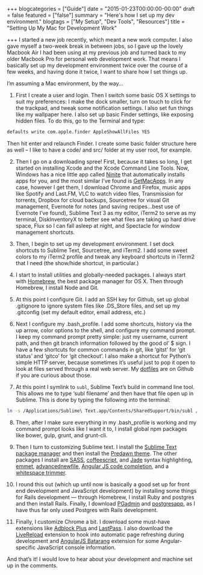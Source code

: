 +++
blogcategories = ["Guide"]
date = "2015-01-23T00:00:00-00:00"
draft = false
featured = ["false"]
summary = "Here's how I set up my dev environment."
blogtags = ["My Setup", "Dev Tools", "Resources"]
title = "Setting Up My Mac for Development Work"

+++
I started a new job recently, which meant a new work computer. I also gave myself a two-week break in between jobs, so I gave up the lovely Macbook Air I had been using at my previous job and turned back to my older Macbook Pro for personal web development work. That means I basically set up my development environment twice over the course of a few weeks, and having done it twice, I want to share how I set things up.

I’m assuming a Mac environment, by the way…

1. First I create a user and login. Then I switch some basic OS X settings to suit my preferences: I make the dock smaller, turn on touch to click for the trackpad, and tweak some notification settings. I also set fun things like my wallpaper here. I also set up basic Finder settings, like exposing hidden files. To do this, go to the Terminal and type:
~~~bash
defaults write com.apple.finder AppleShowAllFiles YES
~~~
Then hit enter and relaunch Finder. I create some basic folder structure here as well – I like to have a code/ and src/ folder at my user root, for example.

2. Then I go on a downloading spree! First, because it takes so long, I get started on installing Xcode and the Xcode Command Line Tools. Now, Windows has a nice little app called [Ninite](https://ninite.com/) that automatically installs apps for you, and the most similar I’ve found is [GetMacApps](http://www.getmacapps.com/). In any case, however I get them, I download Chrome and Firefox, music apps like Spotify and Last.FM, VLC to watch video files, Transmission for torrents, Dropbox for cloud backups, Sourcetree for visual Git management, Evernote for notes (and saving recipes…best use of Evernote I’ve found), Sublime Text 3 as my editor, iTerm2 to serve as my terminal, DiskInventoryX to better see what files are taking up hard drive space, Flux so I can fall asleep at night, and Spectacle for window management shortcuts.

3. Then, I begin to set up my development environment. I set dock shortcuts to Sublime Text, Sourcetree, and iTerm2. I add some sweet colors to my iTerm2 profile and tweak any keyboard shortcuts in iTerm2 that I need (the show/hide shortcut, in particular.)

4. I start to install utilities and globally-needed packages. I always start with [Homebrew](http://brew.sh/), the best package manager for OS X. Then through Homebrew, I install Node and Git.

5. At this point I configure Git. I add an SSH key for Github, set up global .gitignore to ignore system files like .DS_Store files, and set up my .gitconfig (set my default editor, email address, etc.)

6. Next I configure my .bash_profile. I add some shortcuts, history via the up arrow, color options to the shell, and configure my command prompt. I keep my command prompt pretty simple: just my username, current path, and then git branch information followed by the good ol’ $ sign. I have a few shortcuts for common commands in git, like ‘gitst’ for ‘git status’ and ‘gitco’ for ‘git checkout’. I also make a shortcut for Python’s simple HTTP server, because sometimes it’s useful just to pop it open to look at files served through a real web server. My [dotfiles](https://github.com/hannaliebl/dotfiles) are on Github if you are curious about those.

7. At this point I symlink to <code>subl</code>, Sublime Text’s build in command line tool. This allows me to type ‘subl filename’ and then have that file open up in Sublime. This is done by typing the following into the terminal:
~~~bash
ln -s /Applications/Sublime\ Text.app/Contents/SharedSupport/bin/subl /usr/local/bin/subl
~~~

8. Then, after I make sure everything in my .bash_profile is working and my command prompt looks like I want it to, I install global npm packages like bower, gulp, grunt, and grunt-cli.

9. Then I turn to customizing Sublime text. I install the [Sublime Text package manager](https://packagecontrol.io/) and then install the [Predawn theme](https://github.com/jamiewilson/predawn). The other packages I install are [SASS](https://github.com/nathos/sass-textmate-bundle), [coffeescript](https://github.com/aponxi/sublime-better-coffeescript), and [Jade](https://github.com/davidrios/jade-tmbundle) syntax highlighting, [emmet](https://github.com/sergeche/emmet-sublime), [advancednewfile](https://github.com/skuroda/Sublime-AdvancedNewFile), [Angular JS code completion](https://github.com/angular-ui/AngularJS-sublime-package), and a [whitespace trimmer](https://github.com/SublimeText/TrailingSpaces).

10. I round this out (which up until now is basically a good set up for front end development and JavaScript development) by installing some things for Rails development — through Homebrew, I install Ruby and postgres and then install Rails. Finally, I download [PGadmin](http://www.pgadmin.org/) and [postgresapp](http://postgresapp.com/), as I have thus far only used Postgres with Rails development.

11. Finally, I customize Chrome a bit. I download some must-have extensions like [Adblock Plus](https://adblockplus.org/) and [LastPass](https://lastpass.com/). I also download the [LiveReload](https://chrome.google.com/webstore/detail/livereload/jnihajbhpnppcggbcgedagnkighmdlei?hl=en) extension to hook into automatic page refreshing during development and [AngularJS Batarang](https://chrome.google.com/webstore/detail/angularjs-batarang/ighdmehidhipcmcojjgiloacoafjmpfk?hl=en) extension for some Angular-specific JavaScript console information.

And that’s it! I would love to hear about your development and machine set up in the comments.
